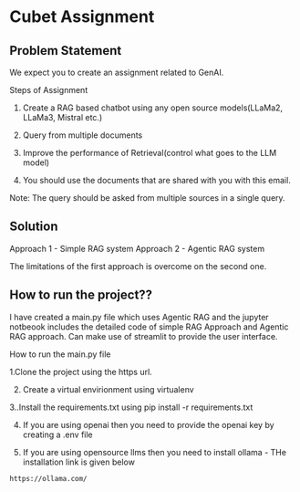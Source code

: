 # Cubet Assignment 

## Problem Statement

We expect you to create an assignment related to GenAI.

Steps of Assignment

1. Create a RAG based chatbot using any open source models(LLaMa2, LLaMa3, Mistral
etc.)

2. Query from multiple documents
   
3. Improve the performance of Retrieval(control what goes to the LLM model)
    
4. You should use the documents that are shared with you with this email.
 
Note: The query should be asked from multiple sources in a single query.

## Solution 
Approach 1 - Simple RAG system
Approach 2 - Agentic RAG system

The limitations of the first approach is overcome on the second one.

## How to run the project??
I have created a main.py file which uses Agentic RAG and the jupyter notbeook includes the detailed code of simple RAG Approach and Agentic RAG approach. Can make use of streamlit to provide the user interface.

How to run the main.py file

  1.Clone the project using the https url.

  2. Create a virtual envirionment using virtualenv
    
  3..Install the requirements.txt using pip install -r requirements.txt
   
  4. If you are using openai then you need to provide the openai key by creating a .env file
   
  5. If you are using opensource llms then you need to install ollama -  THe installation link is given below
   
    https://ollama.com/
